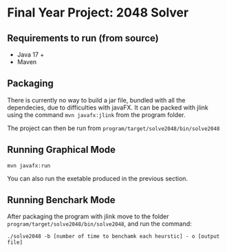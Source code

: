 # Final Year Project: 2048 Solver

## Requirements to run (from source)
- Java 17 +
- Maven


## Packaging
There is currently no way to build a jar file, bundled with all the dependecies, due to difficulties with javaFX.
It can be packed with jlink using the command
`mvn javafx:jlink` from the program folder.

The project can then be run from `program/target/solve2048/bin/solve2048`

## Running Graphical Mode
`mvn javafx:run`

You can also run the exetable produced in the previous section.

## Running Benchark Mode
After packaging the program with jlink move to the folder `program/target/solve2048/bin/solve2048`, and run the command:

`./solve2048 -b [number of time to benchamk each heurstic] - o [output file]`